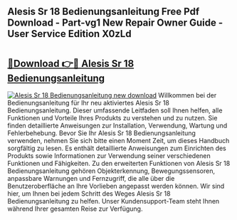 ## Alesis Sr 18 Bedienungsanleitung Free Pdf Download - Part-vg1 New Repair Owner Guide - User Service Edition X0zLd

# <h2><a href="http://df4mnpk.blite.top/?on=Alesis+Sr+18+Bedienungsanleitung">🔗Download 👉🔴 Alesis Sr 18 Bedienungsanleitung</a></h2>

[![Alesis Sr 18 Bedienungsanleitung new download](https://i.imgur.com/lujVjoI.png)](http://df4mnpk.blite.top/?on=Alesis+Sr+18+Bedienungsanleitung)
Willkommen bei der Bedienungsanleitung für Ihr neu aktiviertes Alesis Sr 18 Bedienungsanleitung. Dieser umfassende Leitfaden soll Ihnen helfen, alle Funktionen und Vorteile Ihres Produkts zu verstehen und zu nutzen. Sie finden detaillierte Anweisungen zur Installation, Verwendung, Wartung und Fehlerbehebung. Bevor Sie Ihr Alesis Sr 18 Bedienungsanleitung verwenden, nehmen Sie sich bitte einen Moment Zeit, um dieses Handbuch sorgfältig zu lesen. Es enthält detaillierte Anweisungen zum Einrichten des Produkts sowie Informationen zur Verwendung seiner verschiedenen Funktionen und Fähigkeiten. Zu den erweiterten Funktionen von Alesis Sr 18 Bedienungsanleitung gehören Objekterkennung, Bewegungssensoren, anpassbare Warnungen und Fernzugriff, die alle über die Benutzeroberfläche an Ihre Vorlieben angepasst werden können. Wir sind hier, um Ihnen bei jedem Schritt des Weges Alesis Sr 18 Bedienungsanleitung zu helfen. Unser Kundensupport-Team steht Ihnen während Ihrer gesamten Reise zur Verfügung.
